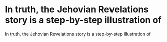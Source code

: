 # In truth, the Jehovian Revelations story is a step-by-step illustration of

In truth, the Jehovian Revelations story is a step-by-step illustration of